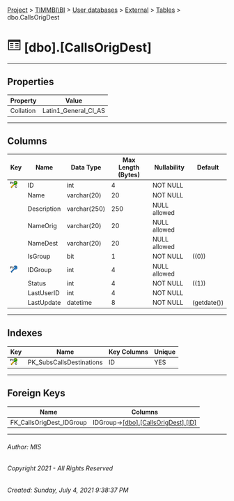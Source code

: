 #### 

[Project](../../../../index.md) > [TIMMBI\\BI](../../../index.md) > [User databases](../../index.md) > [External](../index.md) > [Tables](Tables.md) > dbo.CallsOrigDest

# ![Tables](../../../../Images/Table32.png) [dbo].[CallsOrigDest]

---

## <a name="#properties"></a>Properties

| Property | Value |
|---|---|
| Collation | Latin1_General_CI_AS |


---

## <a name="#columns"></a>Columns

| Key | Name | Data Type | Max Length (Bytes) | Nullability | Default |
|---|---|---|---|---|---|
| [![Cluster Primary Key PK_SubsCallsDestinations: ID](../../../../Images/pkcluster.png)](#indexes) | ID | int | 4 | NOT NULL |  |
|  | Name | varchar(20) | 20 | NOT NULL |  |
|  | Description | varchar(250) | 250 | NULL allowed |  |
|  | NameOrig | varchar(20) | 20 | NULL allowed |  |
|  | NameDest | varchar(20) | 20 | NULL allowed |  |
|  | IsGroup | bit | 1 | NOT NULL | ((0)) |
| [![Foreign Keys FK_CallsOrigDest_IDGroup: [dbo].[CallsOrigDest].IDGroup](../../../../Images/fk.png)](#foreignkeys) | IDGroup | int | 4 | NULL allowed |  |
|  | Status | int | 4 | NOT NULL | ((1)) |
|  | LastUserID | int | 4 | NOT NULL |  |
|  | LastUpdate | datetime | 8 | NOT NULL | (getdate()) |


---

## <a name="#indexes"></a>Indexes

| Key | Name | Key Columns | Unique |
|---|---|---|---|
| [![Cluster Primary Key PK_SubsCallsDestinations: ID](../../../../Images/pkcluster.png)](#indexes) | PK_SubsCallsDestinations | ID | YES |


---

## <a name="#foreignkeys"></a>Foreign Keys

| Name | Columns |
|---|---|
| FK_CallsOrigDest_IDGroup | IDGroup->[[dbo].[CallsOrigDest].[ID]]() |


---

###### Author:  MIS

###### Copyright 2021 - All Rights Reserved

###### Created: Sunday, July 4, 2021 9:38:37 PM


